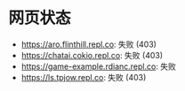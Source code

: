 # 网页状态
- https://aro.flinthill.repl.co: 失败 (403)
- https://chatai.cokio.repl.co: 失败 (403)
- https://game-example.rdianc.repl.co: 失败
- https://ls.tpjow.repl.co: 失败 (403)
